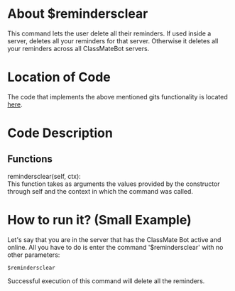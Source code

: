 # About $remindersclear
This command lets the user delete all their reminders. If used inside a server, deletes all your reminders for that server. Otherwise it deletes all your reminders across all ClassMateBot servers.

# Location of Code
The code that implements the above mentioned gits functionality is located [here](https://github.com/lyonva/ClassMateBot/blob/main/cogs/deadline.py).

# Code Description
## Functions
remindersclear(self, ctx): <br>
This function takes as arguments the values provided by the constructor through self and the context in which the command was called. 

# How to run it? (Small Example)
Let's say that you are in the server that has the ClassMate Bot active and online. All you have to do is 
enter the command '$remindersclear' with no other parameters:

```
$remindersclear
```
Successful execution of this command will delete all the reminders.

<!-- ![$remindersclear](https://github.com/lyonva/ClassMateBot/blob/main/data/media/clearreminders.PNG) -->
